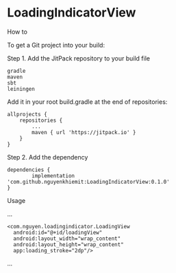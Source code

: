 # LoadingIndicatorView

How to

To get a Git project into your build:

Step 1. Add the JitPack repository to your build file

    gradle
    maven
    sbt
    leiningen

Add it in your root build.gradle at the end of repositories:

	allprojects {
		repositories {
			...
			maven { url 'https://jitpack.io' }
		}
	}

Step 2. Add the dependency

	dependencies {
	        implementation 'com.github.nguyenkhiemit:LoadingIndicatorView:0.1.0'
	}

Usage

...

    <com.nguyen.loadingindicator.LoadingView
      android:id="@+id/loadingView"
      android:layout_width="wrap_content"
      android:layout_height="wrap_content"
      app:loading_stroke="2dp"/>
     
...
       
